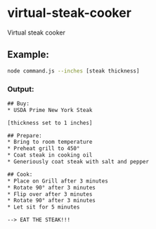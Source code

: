 # virtual-steak-cooker
Virtual steak cooker

## Example:

```bash
node command.js --inches [steak thickness]
```

### Output:

```txt
## Buy:
* USDA Prime New York Steak

[thickness set to 1 inches]

## Prepare:
* Bring to room temperature
* Preheat grill to 450°
* Coat steak in cooking oil
* Generiously coat steak with salt and pepper

## Cook:
* Place on Grill after 3 minutes
* Rotate 90° after 3 minutes
* Flip over after 3 minutes
* Rotate 90° after 3 minutes
* Let sit for 5 minutes

--> EAT THE STEAK!!!
```
